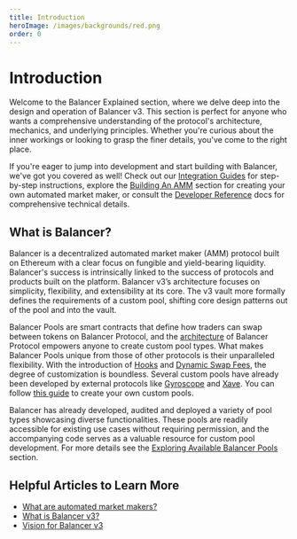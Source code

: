 ```yaml
---
title: Introduction
heroImage: /images/backgrounds/red.png
order: 0
---
```


# Introduction

Welcome to the Balancer Explained section, where we delve deep into the design and operation of Balancer v3. This section is perfect for anyone who wants a comprehensive understanding of the protocol's architecture, mechanics, and underlying principles. Whether you're curious about the inner workings or looking to grasp the finer details, you've come to the right place.

If you're eager to jump into development and start building with Balancer, we've got you covered as well! Check out our [Integration Guides](../../integration-guides/README.md) for step-by-step instructions, explore the [Building An AMM](../../build-a-custom-amm/README.md) section for creating your own automated market maker, or consult the [Developer Reference](../../developer-reference/README.md) docs for comprehensive technical details.

## What is Balancer?

Balancer is a decentralized automated market maker (AMM) protocol built on Ethereum with a clear focus on fungible and yield-bearing liquidity. Balancer's success is intrinsically linked to the success of protocols and products built on the platform. Balancer v3’s architecture focuses on simplicity, flexibility, and extensibility at its core. The v3 vault more formally defines the requirements of a custom pool, shifting core design patterns out of the pool and into the vault.

Balancer Pools are smart contracts that define how traders can swap between tokens on Balancer Protocol, and the [architecture](./architecture.md) of Balancer Protocol empowers anyone to create custom pool types. What makes Balancer Pools unique from those of other protocols is their unparalleled flexibility. With the introduction of [Hooks](./hooks.md) and [Dynamic Swap Fees](/concepts/vault/swap-fee.html#dynamic-swap-fee), the degree of customization is boundless. Several custom pools have already been developed by external protocols like [Gyroscope](https://www.gyro.finance/) and [Xave](https://www.xave.co/). You can follow [this guide](../../build-a-custom-amm/build-an-amm/create-custom-amm-with-novel-invariant.md) to create your own custom pools.

Balancer has already developed, audited and deployed a variety of pool types showcasing diverse functionalities. These pools are readily accessible for existing use cases without requiring permission, and the accompanying code serves as a valuable resource for custom pool development. For more details see the [Exploring Available Balancer Pools](../explore-available-balancer-pools/) section.


## Helpful Articles to Learn More

- [What are automated market makers?](https://chain.link/education-hub/what-is-an-automated-market-maker-amm)
- [What is Balancer v3?](https://medium.com/balancer-protocol/balancer-v3-the-future-of-amm-innovation-f8f856040122)
- [Vision for Balancer v3](https://forum.balancer.fi/t/balancer-v3-my-thoughts-for-the-future-of-balancer/5801)
